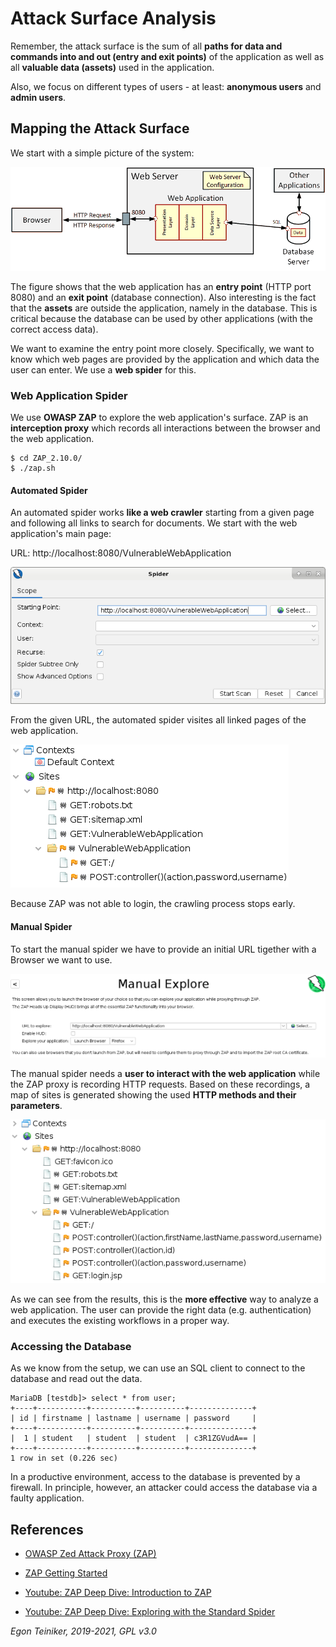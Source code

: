 # Attack Surface Analysis

Remember, the attack surface is the sum of all **paths for data and commands into and out (entry and exit points)** 
of the application as well as all **valuable data (assets)** used in the application.

Also, we focus on different types of users - at least: **anonymous users** and **admin users**.

## Mapping the Attack Surface

We start with a simple picture of the system:

![Vulnerable Web Application](figures/VulnerableWebApplication.png)

The figure shows that the web application has an **entry point** (HTTP port 8080) and an **exit point** (database connection).
Also interesting is the fact that the **assets** are outside the application, namely in the database.
This is critical because the database can be used by other applications (with the correct access data).

We want to examine the entry point more closely. Specifically, we want to know which web pages are provided by the 
application and which data the user can enter. 
We use a **web spider** for this.


### Web Application Spider

We use **OWASP ZAP** to explore the web application's surface.
ZAP is an **interception proxy** which records all interactions between the browser and the web application.

```
$ cd ZAP_2.10.0/
$ ./zap.sh 
```


#### Automated Spider

An automated spider works **like a web crawler** starting from a given page and following all links to search for
documents.
We start with the web application's main page:

URL: http://localhost:8080/VulnerableWebApplication

![Automated Spider](figures/Spider-Dialog-Automated.png)

From the given URL, the automated spider visites all linked pages of the web application.

![Automated Spider Results](figures/Spider-Result-1.png)

Because ZAP was not able to login, the crawling process stops early.

#### Manual Spider 

To start the manual spider we have to provide an initial URL tigether with a Browser we want to use.

![Manual Spider Dialog](figures/Spider-Dialog-Manual.png)
 
The manual spider needs a **user to interact with the web application** while the ZAP proxy is recording HTTP
requests.
Based on these recordings, a map of sites is generated showing the used **HTTP methods and their parameters**.

![Manual Spider Results](figures/Spider-Result-2.png)

As we can see from the results, this is the **more effective** way to analyze a web application.
The user can provide the right data (e.g. authentication) and executes the existing workflows in a proper way.

### Accessing the Database
As we know from the setup, we can use an SQL client to connect to the database and read out the data.
```
MariaDB [testdb]> select * from user;
+----+-----------+----------+----------+--------------+
| id | firstname | lastname | username | password     |
+----+-----------+----------+----------+--------------+
|  1 | student   | student  | student  | c3R1ZGVudA== |
+----+-----------+----------+----------+--------------+
1 row in set (0.226 sec)
```
In a productive environment, access to the database is prevented by a firewall. In principle, however, an attacker 
could access the database via a faulty application.

## References
* [OWASP Zed Attack Proxy (ZAP)](https://www.zaproxy.org/)
* [ZAP Getting Started](https://www.zaproxy.org/getting-started/)

* [Youtube: ZAP Deep Dive: Introduction to ZAP](https://youtu.be/CxjHGWk4BCs)
* [Youtube: ZAP Deep Dive: Exploring with the Standard Spider](https://youtu.be/mz2nhYpU-sw) 

*Egon Teiniker, 2019-2021, GPL v3.0*